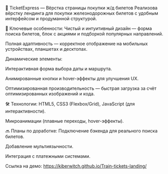 🚂 TicketExpress — Вёрстка страницы покупки ж/д билетов
Реализова вёрстку лендинга для покупки железнодорожных билетов с удобным интерфейсом и продуманной структурой.

🔹 Ключевые особенности:
Чистый и интуитивный дизайн — форма поиска билетов, блок с акциями и подборкой популярных направлений.

Полная адаптивность — корректное отображение на мобильных устройствах, планшетах и десктопах.

Динамические элементы:

Интерактивная форма выбора даты и маршрута.

Анимированные кнопки и hover-эффекты для улучшения UX.

Оптимизированная производительность — быстрая загрузка за счёт оптимизированных изображений и кода.

🛠 Технологии:
HTML5, CSS3 (Flexbox/Grid), JavaScript (для интерактивности).

Микроанимации (плавные переходы, hover-эффекты).

🔜 Планы по доработке:
Подключение бэкенда для реального поиска билетов.

Добавление мультиязычности.

Интеграция с платежными системами.

Ссылка на демо: https://kiberwitch.github.io/Train-tickets-landing/

